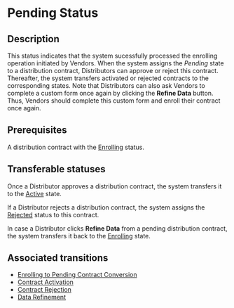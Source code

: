 # Pending Status 
## Description
This status indicates that the system sucessfully processed the enrolling operation initiated by Vendors. When the system assigns the *Pending* state to a distribution contract, Distributors can approve or reject this contract. Thereafter, the system transfers activated or rejected contracts to the corresponding states.
Note that Distributors can also ask Vendors to complete a custom form once again by clicking the **Refine Data** button. Thus, Vendors should complete this custom form and enroll their contract once again.
## Prerequisites
A distribution contract with the [Enrolling](s-a-enrolling.html) status.
## Transferable statuses
Once a Distributor approves a distribution contract, the system transfers it to the [Active](s-c-active.html) state.

If a Distributor rejects a distribution contract, the system assigns the [Rejected](s-d-rejected.html) status to this contract.

In case a Distributor clicks **Refine Data** from a pending distribution contract, the system transfers it back to the [Enrolling](s-a-enrolled.html) state.
## Associated transitions
* [Enrolling to Pending Contract Conversion](t-2-enr-pending.html)
* [Contract Activation](t-3-pen-active.html)
* [Contract Rejection](t-4-pen-rejected.html)
* [Data Refinement](t-6-pen-enrolling.html)
